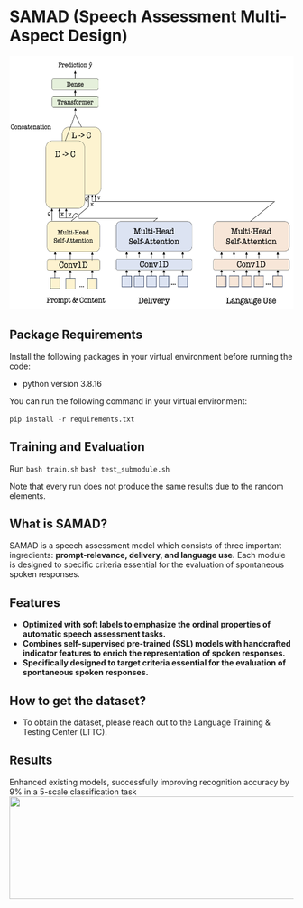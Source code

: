 # SAMAD (Speech Assessment Multi-Aspect Design)
<img src="/icon/SAMAD.png" alt="" width="578" height="450">

## Package Requirements

Install the following packages in your virtual environment before running the code:

- python version 3.8.16

You can run the following command in your virtual environment:

```pip install -r requirements.txt```
	

## Training and Evaluation

Run
```bash train.sh```
```bash test_submodule.sh```

Note that every run does not produce the same results due to the random elements.


## What is SAMAD?
SAMAD is a speech assessment model which consists of three important ingredients: **prompt-relevance, delivery, and language use.** Each module is designed to specific criteria essential for the evaluation of spontaneous spoken responses.

## Features
* **Optimized with soft labels to emphasize the ordinal properties of automatic speech assessment tasks.**
* **Combines self-supervised pre-trained (SSL) models with handcrafted indicator features to enrich the representation of spoken responses.**
* **Specifically designed to target criteria essential for the evaluation of spontaneous spoken responses.**

## How to get the dataset?
* To obtain the dataset, please reach out to the Language Training & Testing Center (LTTC).

## Results
Enhanced existing models, successfully improving recognition accuracy by 9% in a 5-scale classification task
<img src="/icon/seen.png" alt="" width="574" height="182">


